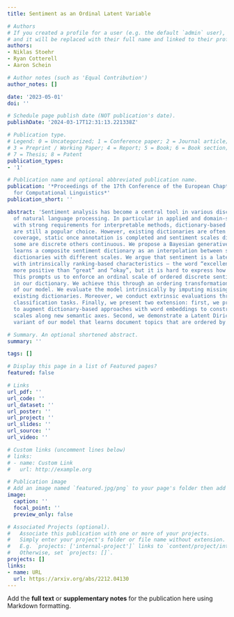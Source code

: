 ```yaml
---
title: Sentiment as an Ordinal Latent Variable

# Authors
# If you created a profile for a user (e.g. the default `admin` user), write the username (folder name) here
# and it will be replaced with their full name and linked to their profile.
authors:
- Niklas Stoehr
- Ryan Cotterell
- Aaron Schein

# Author notes (such as 'Equal Contribution')
author_notes: []

date: '2023-05-01'
doi: ''

# Schedule page publish date (NOT publication's date).
publishDate: '2024-03-17T12:31:13.221338Z'

# Publication type.
# Legend: 0 = Uncategorized; 1 = Conference paper; 2 = Journal article;
# 3 = Preprint / Working Paper; 4 = Report; 5 = Book; 6 = Book section;
# 7 = Thesis; 8 = Patent
publication_types:
- '1'

# Publication name and optional abbreviated publication name.
publication: '*Proceedings of the 17th Conference of the European Chapter of the Association
  for Computational Linguistics*'
publication_short: ''

abstract: 'Sentiment analysis has become a central tool in various disciplines outside
  of natural language processing. In particular in applied and domain-specific settings
  with strong requirements for interpretable methods, dictionary-based approaches
  are still a popular choice. However, existing dictionaries are often limited in
  coverage, static once annotation is completed and sentiment scales differ widely;
  some are discrete others continuous. We propose a Bayesian generative model that
  learns a composite sentiment dictionary as an interpolation between six existing
  dictionaries with different scales. We argue that sentiment is a latent concept
  with intrinsically ranking-based characteristics — the word “excellent” may be ranked
  more positive than “great” and “okay”, but it is hard to express how much more exactly.
  This prompts us to enforce an ordinal scale of ordered discrete sentiment values
  in our dictionary. We achieve this through an ordering transformation in the priors
  of our model. We evaluate the model intrinsically by imputing missing values in
  existing dictionaries. Moreover, we conduct extrinsic evaluations through sentiment
  classification tasks. Finally, we present two extension: first, we present a method
  to augment dictionary-based approaches with word embeddings to construct sentiment
  scales along new semantic axes. Second, we demonstrate a Latent Dirichlet Allocation-inspired
  variant of our model that learns document topics that are ordered by sentiment.'

# Summary. An optional shortened abstract.
summary: ''

tags: []

# Display this page in a list of Featured pages?
featured: false

# Links
url_pdf: ''
url_code: ''
url_dataset: ''
url_poster: ''
url_project: ''
url_slides: ''
url_source: ''
url_video: ''

# Custom links (uncomment lines below)
# links:
# - name: Custom Link
#   url: http://example.org

# Publication image
# Add an image named `featured.jpg/png` to your page's folder then add a caption below.
image:
  caption: ''
  focal_point: ''
  preview_only: false

# Associated Projects (optional).
#   Associate this publication with one or more of your projects.
#   Simply enter your project's folder or file name without extension.
#   E.g. `projects: ['internal-project']` links to `content/project/internal-project/index.md`.
#   Otherwise, set `projects: []`.
projects: []
links:
- name: URL
  url: https://arxiv.org/abs/2212.04130
---
```


Add the **full text** or **supplementary notes** for the publication here using Markdown formatting.
